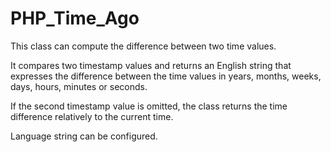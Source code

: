 PHP_Time_Ago
============

This class can compute the difference between two time values.

It compares two timestamp values and returns an English string that expresses the difference between the time values in years, months, weeks, days, hours, minutes or seconds.

If the second timestamp value is omitted, the class returns the time difference relatively to the current time.

Language string can be configured.
